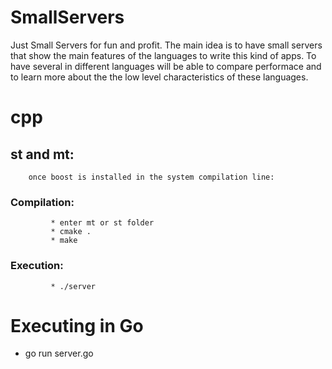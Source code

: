 # SmallServers
Just Small Servers for fun  and profit. 
The main idea is to have small servers that show the main features of the languages to write this kind 
of apps. To have several in different languages will be able to compare performace and to learn more about 
the the low level characteristics of these languages.

# cpp
##     st and mt:
        once boost is installed in the system compilation line:
###            Compilation:
             * enter mt or st folder
             * cmake .
             * make

###             Execution:
             * ./server

# Executing in Go
 * go run server.go

